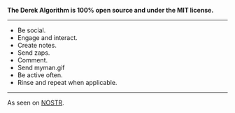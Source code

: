 **The Derek Algorithm is 100% open source and under the MIT license.**

---

- Be social.
- Engage and interact.
- Create notes.
- Send zaps.
- Comment.
- Send myman.gif
- Be active often.
- Rinse and repeat when applicable.

---

As seen on [NOSTR](https://njump/me/note10x57x0hxm7y6nm4puj2fj24kp3a455dgger8uervwangpzsq0t3qc02epj).
